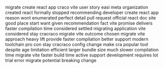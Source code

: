 migrate create react app craco vite user story easi meta organization created react formally stopped recommending developer create react app reason wont enumerated perfect detail pull request official react doc site good place start want given recommendation fact vite promise delivers faster compilation time considered settled migrating application vite considered stay cracraco migrate vite outcome chosen migrate vite approach heavy lift provide faster compilation better support modern toolchain pro con stay cracraco config change make cra popular tool despite age limitation efficient larger bundle size much slower compilation time migrate vite faster build time active support development requires lot trial error migrate potential breaking change